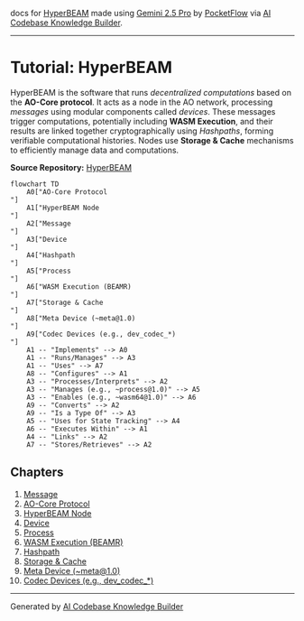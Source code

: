 docs for [HyperBEAM](https://github.com/permaweb/HyperBEAM) made using [Gemini 2.5 Pro](https://deepmind.google/technologies/gemini/pro/) by [PocketFlow](https://github.com/The-Pocket/PocketFlow) via [AI Codebase Knowledge Builder](https://github.com/The-Pocket/PocketFlow-Tutorial-Codebase-Knowledge).

---

# Tutorial: HyperBEAM

HyperBEAM is the software that runs *decentralized computations* based on the **AO-Core protocol**. It acts as a node in the AO network, processing *messages* using modular components called *devices*. These messages trigger computations, potentially including **WASM Execution**, and their results are linked together cryptographically using *Hashpaths*, forming verifiable computational histories. Nodes use **Storage & Cache** mechanisms to efficiently manage data and computations.


**Source Repository:** [HyperBEAM](https://github.com/permaweb/HyperBEAM)

```mermaid
flowchart TD
    A0["AO-Core Protocol
"]
    A1["HyperBEAM Node
"]
    A2["Message
"]
    A3["Device
"]
    A4["Hashpath
"]
    A5["Process
"]
    A6["WASM Execution (BEAMR)
"]
    A7["Storage & Cache
"]
    A8["Meta Device (~meta@1.0)
"]
    A9["Codec Devices (e.g., dev_codec_*)
"]
    A1 -- "Implements" --> A0
    A1 -- "Runs/Manages" --> A3
    A1 -- "Uses" --> A7
    A8 -- "Configures" --> A1
    A3 -- "Processes/Interprets" --> A2
    A3 -- "Manages (e.g., ~process@1.0)" --> A5
    A3 -- "Enables (e.g., ~wasm64@1.0)" --> A6
    A9 -- "Converts" --> A2
    A9 -- "Is a Type Of" --> A3
    A5 -- "Uses for State Tracking" --> A4
    A6 -- "Executes Within" --> A1
    A4 -- "Links" --> A2
    A7 -- "Stores/Retrieves" --> A2
```

## Chapters

1. [Message
](01_message_.md)
2. [AO-Core Protocol
](02_ao_core_protocol_.md)
3. [HyperBEAM Node
](03_hyperbeam_node_.md)
4. [Device
](04_device_.md)
5. [Process
](05_process_.md)
6. [WASM Execution (BEAMR)
](06_wasm_execution__beamr__.md)
7. [Hashpath
](07_hashpath_.md)
8. [Storage & Cache
](08_storage___cache_.md)
9. [Meta Device (~meta@1.0)
](09_meta_device___meta_1_0__.md)
10. [Codec Devices (e.g., dev_codec_*)
](10_codec_devices__e_g___dev_codec____.md)


---

Generated by [AI Codebase Knowledge Builder](https://github.com/The-Pocket/Tutorial-Codebase-Knowledge)